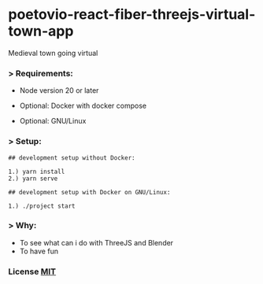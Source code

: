# poetovio-react-fiber-threejs-virtual-town-app

Medieval town going virtual

### > Requirements:

* Node version 20 or later

* Optional: Docker with docker compose
* Optional: GNU/Linux

### > Setup:

```
## development setup without Docker:

1.) yarn install
2.) yarn serve
```

```
## development setup with Docker on GNU/Linux:

1.) ./project start
```

### > Why:

* To see what can i do with ThreeJS and Blender
* To have fun

### License [MIT](https://github.com/aljazmc/digital-scrapyard/blob/main/LICENSE)
